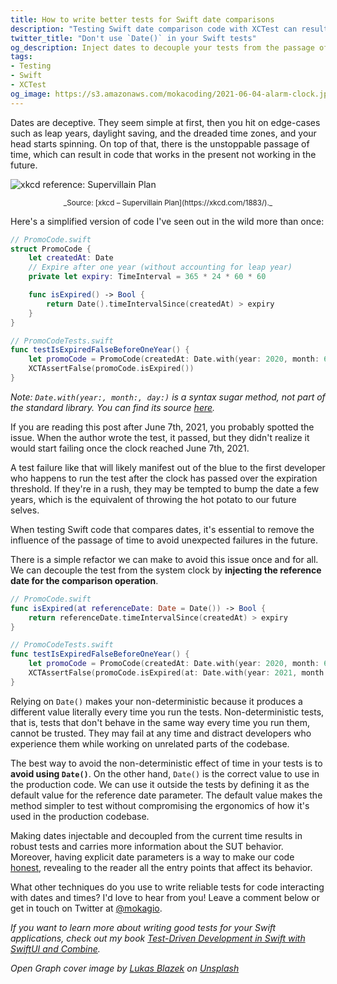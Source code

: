 ```yaml
---
title: How to write better tests for Swift date comparisons
description: "Testing Swift date comparison code with XCTest can result in indeterministic tests because of the passage of time. To make tests robust and deterministic, decouple them from the system clock by injecting the reference date."
twitter_title: "Don't use `Date()` in your Swift tests"
og_description: Inject dates to decouple your tests from the passage of time.
tags:
- Testing
- Swift
- XCTest
og_image: https://s3.amazonaws.com/mokacoding/2021-06-04-alarm-clock.jpg
---
```


Dates are deceptive.
They seem simple at first, then you hit on edge-cases such as leap years, daylight saving, and the dreaded time zones, and your head starts spinning.
On top of that, there is the unstoppable passage of time, which can result in code that works in the present not working in the future.

![xkcd reference: Supervillain Plan](https://imgs.xkcd.com/comics/supervillain_plan.png
)

<p style="text-align: center; font-size: smaller">
_Source: [xkcd – Supervillain Plan](https://xkcd.com/1883/)._
</p>

Here's a simplified version of code I've seen out in the wild more than once:

```swift
// PromoCode.swift
struct PromoCode {
    let createdAt: Date
    // Expire after one year (without accounting for leap year)
    private let expiry: TimeInterval = 365 * 24 * 60 * 60

    func isExpired() -> Bool {
        return Date().timeIntervalSince(createdAt) > expiry
    }
}

// PromoCodeTests.swift
func testIsExpiredFalseBeforeOneYear() {
    let promoCode = PromoCode(createdAt: Date.with(year: 2020, month: 6, day: 7))
    XCTAssertFalse(promoCode.isExpired())
}
```

_Note: `Date.with(year:, month:, day:)` is a syntax sugar method, not part of the standard library. You can find its source [here](https://gist.github.com/mokagio/c1cb4fbdca1605b7659e0a0dcb62d08e)._

If you are reading this post after June 7th, 2021, you probably spotted the issue.
When the author wrote the test, it passed, but they didn't realize it would start failing once the clock reached June 7th, 2021.

A test failure like that will likely manifest out of the blue to the first developer who happens to run the test after the clock has passed over the expiration threshold.
If they're in a rush, they may be tempted to bump the date a few years, which is the equivalent of throwing the hot potato to our future selves.

When testing Swift code that compares dates, it's essential to remove the influence of the passage of time to avoid unexpected failures in the future.

There is a simple refactor we can make to avoid this issue once and for all.
We can decouple the test from the system clock by **injecting the reference date for the comparison operation**.

```swift
// PromoCode.swift
func isExpired(at referenceDate: Date = Date()) -> Bool {
    return referenceDate.timeIntervalSince(createdAt) > expiry
}

// PromoCodeTests.swift
func testIsExpiredFalseBeforeOneYear() {
    let promoCode = PromoCode(createdAt: Date.with(year: 2020, month: 6, day: 3))
    XCTAssertFalse(promoCode.isExpired(at: Date.with(year: 2021, month: 6, day: 3)))
}
```

Relying on `Date()` makes your non-deterministic because it produces a different value literally every time you run the tests.
Non-deterministic tests, that is, tests that don't behave in the same way every time you run them, cannot be trusted.
They may fail at any time and distract developers who experience them while working on unrelated parts of the codebase.

The best way to avoid the non-deterministic effect of time in your tests is to **avoid using `Date()`**.
On the other hand, `Date()` is the correct value to use in the production code.
We can use it outside the tests by defining it as the default value for the reference date parameter.
The default value makes the method simpler to test without compromising the ergonomics of how it's used in the production codebase.

Making dates injectable and decoupled from the current time results in robust tests and carries more information about the SUT behavior.
Moreover, having explicit date parameters is a way to make our code [honest](https://mokacoding.com/blog/honesty-oriented-programming/), revealing to the reader all the entry points that affect its behavior.

What other techniques do you use to write reliable tests for code interacting with dates and times?
I'd love to hear from you!
Leave a comment below or get in touch on Twitter at [@mokagio](https://twitter.com/mokagio).

_If you want to learn more about writing good tests for your Swift applications, check out my book [Test-Driven Development in Swift with SwiftUI and Combine](https://tddinswift.com/)._

<p><em>Open Graph cover image by <a href="https://unsplash.com/@goumbik?utm_source=unsplash&utm_medium=referral&utm_content=creditCopyText">Lukas Blazek</a> on <a href="https://unsplash.com/?utm_source=unsplash&utm_medium=referral&utm_content=creditCopyText">Unsplash</a></em></p>
